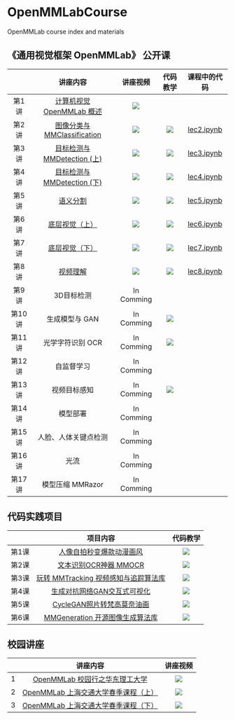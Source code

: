 # OpenMMLabCourse

OpenMMLab course index and materials

## 《通用视觉框架 OpenMMLab》 公开课

|       |                                 讲座内容                                  |                                                                       讲座视频                                                                       | 代码教学 | 课程中的代码 |
| :---: | :-----------------------------------------------------------------------: | :--------------------------------------------------------------------------------------------------------------------------------------------------: | :------: | :------: |
| 第1讲 | [计算机视觉 OpenMMLab 概述](https://www.bilibili.com/video/BV1R341117FJ/) | [![](https://i1.hdslb.com/bfs/archive/24cc8148270f237cff0738fc8cd50557a6462de0.png@336w_190h_1c.webp)](https://www.bilibili.com/video/BV1R341117FJ/) |          |      |
| 第2讲 | [图像分类与 MMClassification](https://www.bilibili.com/video/BV1J341127nQ/) | [![](https://i0.hdslb.com/bfs/archive/237b076c0fd87086827618ca95975d94656fb429.png@336w_190h_1c.webp)](https://www.bilibili.com/video/BV1J341127nQ/) | [![](https://i0.hdslb.com/bfs/archive/237b076c0fd87086827618ca95975d94656fb429.png@336w_190h_1c.webp)](https://www.bilibili.com/video/BV1J341127nQ?p=7)|    [lec2.ipynb](codes/lec2.ipynb)   |
| 第3讲 | [目标检测与 MMDetection (上)](https://www.bilibili.com/video/BV1Vv411A7ZM/) | [![](https://i0.hdslb.com/bfs/archive/8f4077f6572966b6d94726abeb8adb8531ad51b7.png@336w_190h_1c.webp)](https://www.bilibili.com/video/BV1Vv411A7ZM/) | [![](https://i0.hdslb.com/bfs/archive/8f4077f6572966b6d94726abeb8adb8531ad51b7.png@336w_190h_1c.webp)](https://www.bilibili.com/video/BV1Vv411A7ZM?p=5)  |   [lec3.ipynb](codes/lec3.ipynb) |
| 第4讲 | [目标检测与 MMDetection (下)](https://www.bilibili.com/video/BV1bM4y1g7Hf/) | [![](https://i2.hdslb.com/bfs/archive/0207b273dfe48d157cd00fe3ca2d9e20c1a86599.png@336w_190h_1c.webp)](https://www.bilibili.com/video/BV1bM4y1g7Hf/) | [![](https://i2.hdslb.com/bfs/archive/0207b273dfe48d157cd00fe3ca2d9e20c1a86599.png@336w_190h_1c.webp)](https://www.bilibili.com/video/BV1bM4y1g7Hf?p=5)          |[lec4.ipynb](codes/lec4.ipynb)      |
| 第5讲 | [语义分割](https://www.bilibili.com/video/BV1944y1b76p/) | [![](https://i0.hdslb.com/bfs/archive/bedab4cff4ced7617ba1d118d7bd0cccd4a502f4.png@336w_190h_1c.webp)](https://www.bilibili.com/video/BV1944y1b76p/) | [![](https://i0.hdslb.com/bfs/archive/bedab4cff4ced7617ba1d118d7bd0cccd4a502f4.png@336w_190h_1c.webp)](https://www.bilibili.com/video/BV1944y1b76p?p=5)          |  [lec5.ipynb](codes/lec5.ipynb)     |
| 第6讲 | [底层视觉（上）](https://www.bilibili.com/video/BV1zq4y1o7ph/) | [![](https://i2.hdslb.com/bfs/archive/01d51d14a091e96f8c42031390f08f62cb18b699.png@336w_190h_1c.webp)](https://www.bilibili.com/video/BV1zq4y1o7ph/) | [![](https://i2.hdslb.com/bfs/archive/01d51d14a091e96f8c42031390f08f62cb18b699.png@336w_190h_1c.webp)](https://www.bilibili.com/video/BV1zq4y1o7ph?p=5)          |  [lec6.ipynb](codes/lec6.ipynb)     |
| 第7讲 | [底层视觉（下）](https://www.bilibili.com/video/BV1cQ4y167KL/) | [![](https://i0.hdslb.com/bfs/archive/3c314ffc38bced8002162319cb75f883b4694445.png@336w_190h_1c.webp)](https://www.bilibili.com/video/BV1cQ4y167KL/) | [![](https://i0.hdslb.com/bfs/archive/3c314ffc38bced8002162319cb75f883b4694445.png@336w_190h_1c.webp)](https://www.bilibili.com/video/BV1cQ4y167KL?p=4)        |  [lec7.ipynb](codes/lec7.ipynb)    |
| 第8讲 | [视频理解](https://www.bilibili.com/video/BV1h34y1D7QH/) | [![](https://i0.hdslb.com/bfs/archive/a1c4b28840991f29c7acabdcbd39dc190f6af2c2.png@336w_190h_1c.webp)](https://www.bilibili.com/video/BV1h34y1D7QH?p=1)|   [![](https://i0.hdslb.com/bfs/archive/a1c4b28840991f29c7acabdcbd39dc190f6af2c2.png@336w_190h_1c.webp)](https://www.bilibili.com/video/BV1h34y1D7QH?p=5)         | [lec8.ipynb](codes/lec8.ipynb)      |
| 第9讲 | 3D目标检测 | In Comming |          |        |
| 第10讲 | 生成模型与 GAN | In Comming |    [![](https://i1.hdslb.com/bfs/archive/e0ea4767b305e98ce6039fe623e4cd184923a720.jpg@336w_190h_1c.webp)](https://www.bilibili.com/video/BV1bY4y147kz/)        |     |
| 第11讲 | 光学字符识别 OCR | In Comming |      [![](https://i0.hdslb.com/bfs/archive/bff12b73709666351d614fd5fb286767846b7108.jpg@336w_190h_1c.webp)](https://www.bilibili.com/video/BV1Ua411x7dB/)        |      |
| 第12讲 | 自监督学习 | In Comming |          |       |     |
| 第13讲 | 视频目标感知 | In Comming |     [![](https://i1.hdslb.com/bfs/archive/0058cfa97c39341f8679fd58ef04651db2389c4e.jpg@336w_190h_1c.webp)](https://www.bilibili.com/video/BV1za411Y7Zm/)      |       |
| 第14讲 | 模型部署 | In Comming |          |           |
| 第15讲 | 人脸、人体关键点检测 |In Comming |          |        |
| 第16讲 | 光流 | In Comming |          |      |
| 第17讲 | 模型压缩 MMRazor |In Comming |          |        |

## 代码实践项目

|       |                                 项目内容                                  |                                                                       代码教学                                                                       |
| :---: | :-----------------------------------------------------------------------: | :----------------------------------------------------------------------------------: |
| 第1课 | [人像自拍秒变爆款动漫画风](https://www.bilibili.com/video/BV1XL4y1g7in/) | [![](https://i0.hdslb.com/bfs/archive/f9972114f65e0bc121619e51720680c461a7b913.jpg@336w_190h_1c.webp)](https://www.bilibili.com/video/BV1XL4y1g7in/) |
| 第2课 | [文本识别OCR神器 MMOCR](https://www.bilibili.com/video/BV1Ua411x7dB/) | [![](https://i0.hdslb.com/bfs/archive/bff12b73709666351d614fd5fb286767846b7108.jpg@336w_190h_1c.webp)](https://www.bilibili.com/video/BV1Ua411x7dB/) |
| 第3课 | [玩转 MMTracking 视频感知与追踪算法库](https://www.bilibili.com/video/BV1za411Y7Zm/) | [![](https://i1.hdslb.com/bfs/archive/0058cfa97c39341f8679fd58ef04651db2389c4e.jpg@336w_190h_1c.webp)](https://www.bilibili.com/video/BV1za411Y7Zm/) |
| 第4课 | [生成对抗网络GAN交互式可视化](https://www.bilibili.com/video/BV1R44y1377T/) | [![](https://i0.hdslb.com/bfs/archive/bc3485ace63e5850c3541af0f68a18675cbfdc19.jpg@336w_190h_1c.webp)](https://www.bilibili.com/video/BV1R44y1377T/) |
| 第5课 | [CycleGAN照片转梵高莫奈油画](https://www.bilibili.com/video/BV1wv4y1T71F/) | [![](https://i2.hdslb.com/bfs/archive/56a953accbb30ea29408a105aeb7dd406058e8f1.jpg@336w_190h_1c.webp)](https://www.bilibili.com/video/BV1wv4y1T71F/) |
| 第6课 | [MMGeneration 开源图像生成算法库](https://www.bilibili.com/video/BV1bY4y147kz/) | [![](https://i1.hdslb.com/bfs/archive/e0ea4767b305e98ce6039fe623e4cd184923a720.jpg@336w_190h_1c.webp)](https://www.bilibili.com/video/BV1bY4y147kz/) |

## 校园讲座

|       |                                 讲座内容                                  |                                                                       讲座视频                                                                       |
| :---: | :-----------------------------------------------------------------------: | :--------------------------------------------------------------------------------------------------------------------------------------------------: |
| 1 | [OpenMMLab 校园行之华东理工大学](https://www.bilibili.com/video/BV1Gb4y1B7D4/) | [![](https://i1.hdslb.com/bfs/archive/ddd84ad01eb96ad12a272d345d4de3d16d12295b.jpg@336w_190h_1c.webp)](https://www.bilibili.com/video/BV1Gb4y1B7D4/) |
| 2 | [OpenMMLab 上海交通大学春季课程（上）](https://www.bilibili.com/video/BV1ou411k7fD/) | [![](https://i1.hdslb.com/bfs/archive/c8356c5400de7ba50f32a2e26e8c77563e46e353.png@336w_190h_1c.webp)](https://www.bilibili.com/video/BV1ou411k7fD/) |
| 3 | [OpenMMLab 上海交通大学春季课程（下）](https://www.bilibili.com/video/BV1NL4y1c7ki/) | [![](https://i1.hdslb.com/bfs/archive/c8356c5400de7ba50f32a2e26e8c77563e46e353.png@336w_190h_1c.webp)](https://www.bilibili.com/video/BV1NL4y1c7ki/) |
